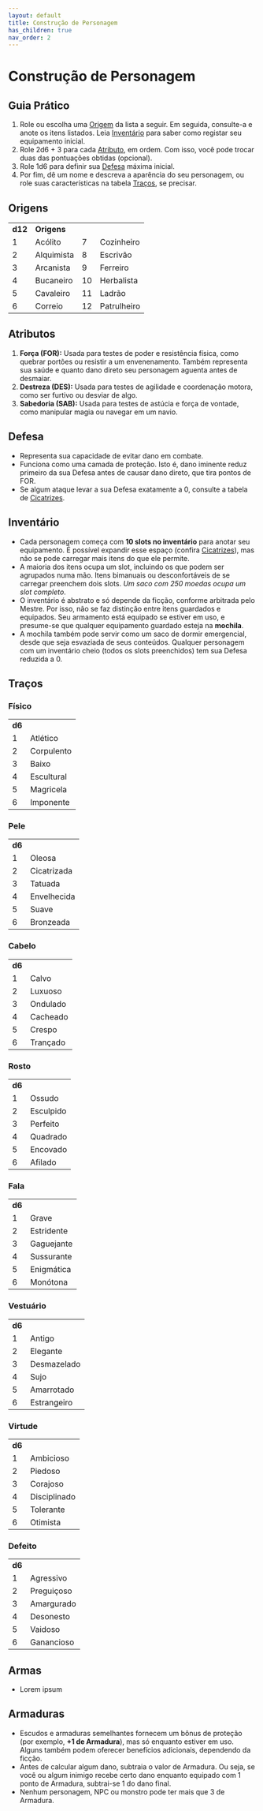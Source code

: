 ```yaml
---
layout: default
title: Construção de Personagem
has_children: true
nav_order: 2
---
```


# Construção de Personagem

## Guia Prático

1. Role ou escolha uma [Origem](#origens) da lista a seguir. Em seguida, consulte-a e anote os itens listados. Leia [Inventário](#inventário) para saber como registar seu equipamento inicial.
1. Role 2d6 + 3 para cada [Atributo](#atributos), em ordem. Com isso, você pode trocar duas das pontuações obtidas (opcional).
1. Role 1d6 para definir sua [Defesa](#defesa) máxima inicial.
1. Por fim, dê um nome e descreva a aparência do seu personagem, ou role suas características na tabela [Traços](#traços), se precisar.

## Origens

|         |             |    |             |
|:--------|:------------|:---|:------------|
| **d12** | **Origens** |    |             |
| 1       | Acólito     | 7  | Cozinheiro  |
| 2       | Alquimista  | 8  | Escrivão    |
| 3       | Arcanista   | 9  | Ferreiro    |
| 4       | Bucaneiro   | 10 | Herbalista  |
| 5       | Cavaleiro   | 11 | Ladrão      |
| 6       | Correio     | 12 | Patrulheiro |

## Atributos

1. **Força (FOR):** Usada para testes de poder e resistência física, como quebrar portões ou resistir a um envenenamento. Também representa sua saúde e quanto dano direto seu personagem aguenta antes de desmaiar.
1. **Destreza (DES):** Usada para testes de agilidade e coordenação motora, como ser furtivo ou desviar de algo.
1. **Sabedoria (SAB):** Usada para testes de astúcia e força de vontade, como manipular magia ou navegar em um navio.

## Defesa

- Representa sua capacidade de evitar dano em combate.
- Funciona como uma camada de proteção. Isto é, dano iminente reduz primeiro da sua Defesa antes de causar dano direto, que tira pontos de FOR.
- Se algum ataque levar a sua Defesa exatamente a 0, consulte a tabela de [Cicatrizes](/regras-basicas.md#cicatrizes).

## Inventário

- Cada personagem começa com **10 slots no inventário** para anotar seu equipamento. É possível expandir esse espaço (confira [Cicatrizes](/regras-basicas.md#cicatrizes)), mas não se pode carregar mais itens do que ele permite.
- A maioria dos itens ocupa um slot, incluindo os que podem ser agrupados numa mão. Itens bimanuais ou desconfortáveis de se carregar preenchem dois slots. _Um saco com 250 moedas ocupa um slot completo_.
- O inventário é abstrato e só depende da ficção, conforme arbitrada pelo Mestre. Por isso, não se faz distinção entre itens guardados e equipados. Seu armamento está equipado se estiver em uso, e presume-se que qualquer equipamento guardado esteja na **mochila**.
- A mochila também pode servir como um saco de dormir emergencial, desde que seja esvaziada de seus conteúdos. Qualquer personagem com um inventário cheio (todos os slots preenchidos) tem sua Defesa reduzida a 0.

## Traços

### Físico

|        |            |
|:-------|:-----------|
| **d6** |            |
| 1      | Atlético   |
| 2      | Corpulento |
| 3      | Baixo      |
| 4      | Escultural |
| 5      | Magricela  |
| 6      | Imponente  |

### Pele

|        |             |
|:-------|:------------|
| **d6** |             |
| 1      | Oleosa      |
| 2      | Cicatrizada |
| 3      | Tatuada     |
| 4      | Envelhecida |
| 5      | Suave       |
| 6      | Bronzeada   |

### Cabelo

|        |             |
|:-------|:------------|
| **d6** |             |
| 1      | Calvo       |
| 2      | Luxuoso     |
| 3      | Ondulado    |
| 4      | Cacheado    |
| 5      | Crespo      |
| 6      | Trançado    |

### Rosto

|        |             |
|:-------|:------------|
| **d6** |             |
| 1      | Ossudo      |
| 2      | Esculpido   |
| 3      | Perfeito    |
| 4      | Quadrado    |
| 5      | Encovado    |
| 6      | Afilado     |

### Fala

|        |             |
|:-------|:------------|
| **d6** |             |
| 1      | Grave       |
| 2      | Estridente  |
| 3      | Gaguejante  |
| 4      | Sussurante  |
| 5      | Enigmática  |
| 6      | Monótona    |

### Vestuário

|        |             |
|:-------|:------------|
| **d6** |             |
| 1      | Antigo      |
| 2      | Elegante    |
| 3      | Desmazelado |
| 4      | Sujo        |
| 5      | Amarrotado  |
| 6      | Estrangeiro |

### Virtude

|        |              |
|:-------|:-------------|
| **d6** |              |
| 1      | Ambicioso    |
| 2      | Piedoso      |
| 3      | Corajoso     |
| 4      | Disciplinado |
| 5      | Tolerante    |
| 6      | Otimista     |

### Defeito

|        |             |
|:-------|:------------|
| **d6** |             |
| 1      | Agressivo   |
| 2      | Preguiçoso  |
| 3      | Amargurado  |
| 4      | Desonesto   |
| 5      | Vaidoso     |
| 6      | Ganancioso  |

## Armas

- Lorem ipsum

## Armaduras

- Escudos e armaduras semelhantes fornecem um bônus de proteção (por exemplo, **+1 de Armadura**), mas só enquanto estiver em uso. Alguns também podem oferecer benefícios adicionais, dependendo da ficção.
- Antes de calcular algum dano, subtraia o valor de Armadura. Ou seja, se você ou algum inimigo recebe certo dano enquanto equipado com 1 ponto de Armadura, subtrai-se 1 do dano final.
- Nenhum personagem, NPC ou monstro pode ter mais que 3 de Armadura.